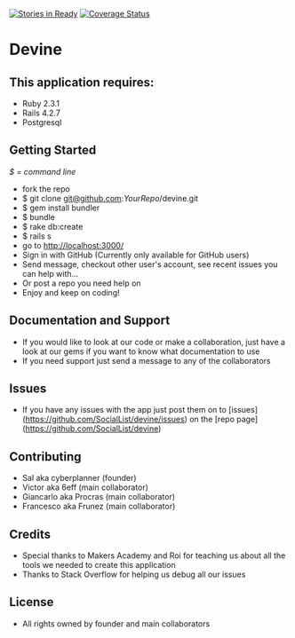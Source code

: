 [![Stories in Ready](https://badge.waffle.io/SocialList/devine.png?label=ready&title=Ready)](https://waffle.io/SocialList/devine)
<a href='https://coveralls.io/github/SocialList/devine?branch=master'><img src='https://coveralls.io/repos/github/SocialList/devine/badge.svg?branch=master' alt='Coverage Status' /></a>
# Devine

## This application requires:

- Ruby 2.3.1
- Rails 4.2.7
- Postgresql

## Getting Started

_$ = command line_

- fork the repo
- $ git clone git@github.com:_YourRepo_/devine.git
- $ gem install bundler
- $ bundle
- $ rake db:create
- $ rails s
- go to <http://localhost:3000/>
- Sign in with GitHub (Currently only available for GitHub users)
- Send message, checkout other user's account, see recent issues you can help with...
- Or post a repo you need help on
- Enjoy and keep on coding!

## Documentation and Support

- If you would like to look at our code or make a collaboration, just have a look at our gems if you want to know what documentation to use
- If you need support just send a message to any of the collaborators

## Issues

- If you have any issues with the app just post them on to [issues] (https://github.com/SocialList/devine/issues) on the [repo page] (https://github.com/SocialList/devine)

## Contributing

- Sal aka cyberplanner (founder)
- Victor aka 6eff (main collaborator)
- Giancarlo aka Procras (main collaborator)
- Francesco aka Frunez (main collaborator)

## Credits

- Special thanks to Makers Academy and Roi for teaching us about all the tools we needed to create this application
- Thanks to Stack Overflow for helping us debug all our issues

## License

- All rights owned by founder and main collaborators
